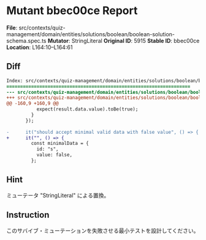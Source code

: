 # Mutant bbec00ce Report

**File**: src/contexts/quiz-management/domain/entities/solutions/boolean/boolean-solution-schema.spec.ts
**Mutator**: StringLiteral
**Original ID**: 5915
**Stable ID**: bbec00ce
**Location**: L164:10–L164:61

## Diff

```diff
Index: src/contexts/quiz-management/domain/entities/solutions/boolean/boolean-solution-schema.spec.ts
===================================================================
--- src/contexts/quiz-management/domain/entities/solutions/boolean/boolean-solution-schema.spec.ts	original
+++ src/contexts/quiz-management/domain/entities/solutions/boolean/boolean-solution-schema.spec.ts	mutated #5915
@@ -160,9 +160,9 @@
           expect(result.data.value).toBe(true);
         }
       });
 
-      it("should accept minimal valid data with false value", () => {
+      it("", () => {
         const minimalData = {
           id: "s",
           value: false,
         };
```

## Hint

ミューテータ "StringLiteral" による置換。

## Instruction

このサバイブ・ミューテーションを失敗させる最小テストを設計してください。
